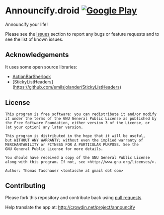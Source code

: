 # Announcify.droid [![Google Play](http://developer.android.com/images/brand/en_generic_rgb_wo_45.png)](https://play.google.com/store/apps/details?id=org.mailboxer.saymyname)

Announcify your life!

Please see the [issues](https://github.com/TomTasche/Announcify.droid/issues) section 
to report any bugs or feature requests and to see the list of known issues.

## Acknowledgements

It uses some open source libraries:

* [ActionBarSherlock](https://github.com/JakeWharton/ActionBarSherlock)
* [StickyListHeaders] (https://github.com/emilsjolander/StickyListHeaders)

## License

    This program is free software: you can redistribute it and/or modify
    it under the terms of the GNU General Public License as published by
    the Free Software Foundation, either version 3 of the License, or
    (at your option) any later version.

    This program is distributed in the hope that it will be useful,
    but WITHOUT ANY WARRANTY; without even the implied warranty of
    MERCHANTABILITY or FITNESS FOR A PARTICULAR PURPOSE. See the
    GNU General Public License for more details.

    You should have received a copy of the GNU General Public License
    along with this program. If not, see <http://www.gnu.org/licenses/>.
    
    Author: Thomas Taschauer <tomtasche at gmail dot com>

## Contributing
Please fork this repository and contribute back using
[pull requests](https://github.com/TomTasche/Announcify.droid/pulls).

Help translate the app at: http://crowdin.net/project/announcify
